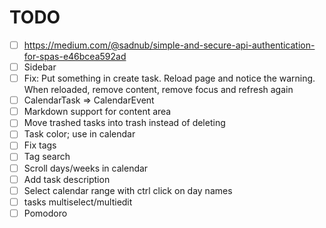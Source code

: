 # TODO

- [ ] https://medium.com/@sadnub/simple-and-secure-api-authentication-for-spas-e46bcea592ad
- [ ] Sidebar
- [ ] Fix: Put something in create task. Reload page and notice the warning. When reloaded, remove content, remove focus and refresh again
- [ ] CalendarTask => CalendarEvent
- [ ] Markdown support for content area
- [ ] Move trashed tasks into trash instead of deleting
- [ ] Task color; use in calendar
- [ ] Fix tags
- [ ] Tag search
- [ ] Scroll days/weeks in calendar
- [ ] Add task description
- [ ] Select calendar range with ctrl click on day names
- [ ] tasks multiselect/multiedit
- [ ] Pomodoro
